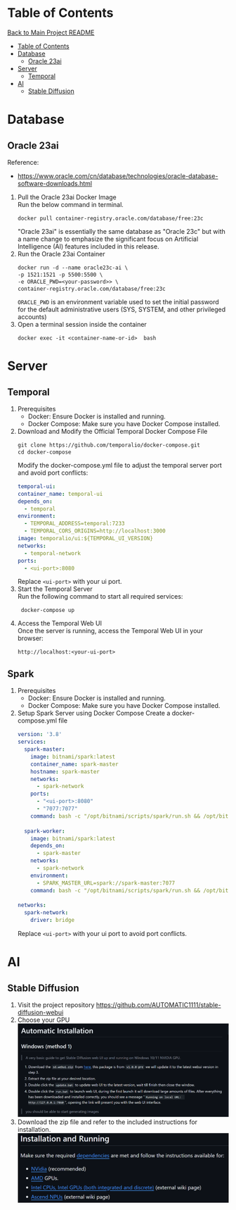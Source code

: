 <!-----------------------------------------------------------
Author:  Craig Brown
Version: simi-docs-1.6.0
Source:  https://github.com/saidake/simi-docs
------------------------------------------------------------->
# Table of Contents
[Back to Main Project README](../README.md)
- [Table of Contents](#table-of-contents)
- [Database](#database)
  - [Oracle 23ai](#oracle-23ai)
- [Server](#server)
  - [Temporal](#temporal)
- [AI](#ai)
  - [Stable Diffusion](#stable-diffusion)
# Database
## Oracle 23ai
Reference:  
  * https://www.oracle.com/cn/database/technologies/oracle-database-software-downloads.html

1. Pull the Oracle 23ai Docker Image  
     Run the below command in terminal.
     ```text
     docker pull container-registry.oracle.com/database/free:23c
     ```
    "Oracle 23ai" is essentially the same database as "Oracle 23c" but with a name change to emphasize the significant focus on Artificial Intelligence (AI) features included in this release.
2. Run the Oracle 23ai Container
    ```text
    docker run -d --name oracle23c-ai \
    -p 1521:1521 -p 5500:5500 \
    -e ORACLE_PWD=<your-password>> \
    container-registry.oracle.com/database/free:23c
    ```
    `ORACLE_PWD` is an environment variable used to set the initial password for the default administrative users (SYS, SYSTEM, and other privileged accounts)
3. Open a terminal session inside the container
    ```text
    docker exec -it <container-name-or-id>  bash
    ```
# Server
## Temporal
1. Prerequisites
    * Docker: Ensure Docker is installed and running.
    * Docker Compose: Make sure you have Docker Compose installed.
2. Download and Modify the Official Temporal Docker Compose File
    ```text
    git clone https://github.com/temporalio/docker-compose.git
    cd docker-compose
    ```
    Modify the docker-compose.yml file to adjust the temporal server port and avoid port conflicts:
    ```yaml
    temporal-ui:
    container_name: temporal-ui
    depends_on:
      - temporal
    environment:
      - TEMPORAL_ADDRESS=temporal:7233
      - TEMPORAL_CORS_ORIGINS=http://localhost:3000
    image: temporalio/ui:${TEMPORAL_UI_VERSION}
    networks:
      - temporal-network
    ports:
      - <ui-port>:8080
    ```
   Replace `<ui-port>` with your ui port.
3. Start the Temporal Server  
   Run the following command to start all required services:
   ```text
    docker-compose up
    ```
4. Access the Temporal Web UI  
   Once the server is running, access the Temporal Web UI in your browser:
    ```text
    http://localhost:<your-ui-port>
    ```
## Spark
1. Prerequisites
   * Docker: Ensure Docker is installed and running.
   * Docker Compose: Make sure you have Docker Compose installed.
2. Setup Spark Server using Docker Compose
   Create a docker-compose.yml file
   ```yaml 
   version: '3.8'
   services:
     spark-master:
       image: bitnami/spark:latest
       container_name: spark-master
       hostname: spark-master
       networks:
         - spark-network
       ports:
         - "<ui-port>:8080"
         - "7077:7077"
       command: bash -c "/opt/bitnami/scripts/spark/run.sh && /opt/bitnami/spark/bin/spark-class org.apache.spark.deploy.master.Master"

     spark-worker:
       image: bitnami/spark:latest
       depends_on:
         - spark-master
       networks:
         - spark-network
       environment:
         - SPARK_MASTER_URL=spark://spark-master:7077
       command: bash -c "/opt/bitnami/scripts/spark/run.sh && /opt/bitnami/spark/bin/spark-class org.apache.spark.deploy.worker.Worker spark://spark-master:7077"

   networks:
     spark-network:
       driver: bridge
   ```
   Replace `<ui-port>` with your ui port to avoid port conflicts.
# AI
## Stable Diffusion
1. Visit the project repository
   https://github.com/AUTOMATIC1111/stable-diffusion-webui
2. Choose your GPU
   ![img_3.png](assets/Configuration/stablediffusion1.png)
3. Download the zip file and refer to the included instructions for installation.
   ![img_2.png](assets/Configuration/stablediffusion2.png)
